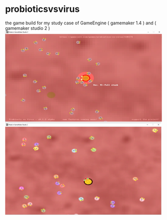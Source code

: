 # probioticsvsvirus
the game build for my study case of GameEngine ( gamemaker 1.4 ) and ( gamemaker studio 2 )
![imagens-do-jogo](https://github.com/Mr-Fullstack/probioticsvsvirus/blob/master/banner-1.jpg)
![imagens-do-jogo](https://github.com/Mr-Fullstack/probioticsvsvirus/blob/master/banner-2.jpg)
